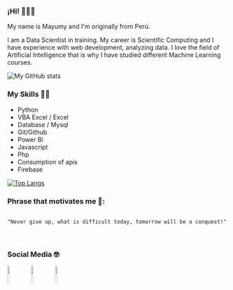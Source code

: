### ¡Hi! 🙋‍♀️😊

My name is Mayumy and I'm originally from Perú.

I am a Data Scientist in training.
My career is Scientific Computing and I have experience with web development, analyzing data.
I love the field of Artificial Intelligence that is why I have studied different Machine Learning courses.

![My GitHub stats](https://github-readme-stats.vercel.app/api?username=MayumyCH&show_icons=true&theme=dracula&count_private=true&layout=compact)

### **My Skills** 👩‍💻

- Python
- VBA Excel / Excel
- Database / Mysql
- Git/Github
- Power Bi
- Javascript
- Php
- Consumption of apis
- Firebase

[![Top Langs](https://github-readme-stats.vercel.app/api/top-langs/?username=MayumyCH&theme=dracula)](https://github.com/MayumyCH/github-readme-stats)

### **Phrase that motivates me** 🌟:

<code>
"Never give up, what is difficult today, tomorrow will be a conquest!" 
</code>
<br>
<br>

### **Social Media** 🤓
 
<code><a href="https://www.linkedin.com/in/heydy-mayumy-carrasco-huaccha"><img width="10%" src="https://www.vectorlogo.zone/logos/linkedin/linkedin-ar21.svg"></a></code>
<code><a href="https://twitter.com/MayumyCH"><img width="10%" src="https://www.vectorlogo.zone/logos/twitter/twitter-ar21.svg"></a></code>
<code><a href="https://www.facebook.com/MayumyCH8/"><img width="10%" src="https://www.vectorlogo.zone/logos/facebook/facebook-ar21.svg"></a></code>
